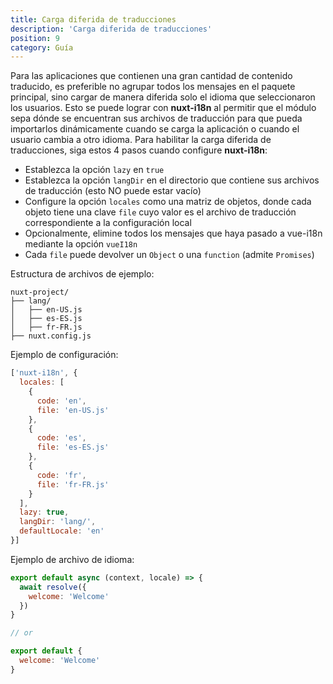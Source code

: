 ```yaml
---
title: Carga diferida de traducciones
description: 'Carga diferida de traducciones'
position: 9
category: Guía
---
```


Para las aplicaciones que contienen una gran cantidad de contenido traducido, es preferible no agrupar todos los mensajes en el paquete principal, sino cargar de manera diferida solo el idioma que seleccionaron los usuarios.
Esto se puede lograr con **nuxt-i18n** al permitir que el módulo sepa dónde se encuentran sus archivos de traducción para que pueda importarlos dinámicamente cuando se carga la aplicación o cuando el usuario cambia a otro idioma.
Para habilitar la carga diferida de traducciones, siga estos 4 pasos cuando configure **nuxt-i18n**:

* Establezca la opción `lazy` en `true`
* Establezca la opción `langDir` en el directorio que contiene sus archivos de traducción (esto NO puede estar vacío)
* Configure la opción `locales` como una matriz de objetos, donde cada objeto tiene una clave `file` cuyo valor es el archivo de traducción correspondiente a la configuración local
* Opcionalmente, elimine todos los mensajes que haya pasado a vue-i18n mediante la opción `vueI18n`
* Cada `file` puede devolver un `Object` o una `function` (admite `Promises`)

Estructura de archivos de ejemplo:

```
nuxt-project/
├── lang/
│   ├── en-US.js
│   ├── es-ES.js
│   ├── fr-FR.js
├── nuxt.config.js
```

Ejemplo de configuración:

```js {}[nuxt.config.js]
['nuxt-i18n', {
  locales: [
    {
      code: 'en',
      file: 'en-US.js'
    },
    {
      code: 'es',
      file: 'es-ES.js'
    },
    {
      code: 'fr',
      file: 'fr-FR.js'
    }
  ],
  lazy: true,
  langDir: 'lang/',
  defaultLocale: 'en'
}]
```

Ejemplo de archivo de idioma:

```js {}[lang/en-US.js]
export default async (context, locale) => {
  await resolve({
    welcome: 'Welcome'
  })
}

// or

export default {
  welcome: 'Welcome'
}
```
